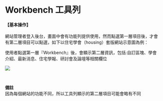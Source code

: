# Workbench 工具列

#### 【基本操作】

網站管理者登入後台，畫面中會有功能列提供使用，然而點選第一層項目後，才會有第二層項目可以點選，如下以住宅學會（housing）套版網站示意圖為例：

使用者點選第一層『Workbench』後，會顯示第二層資訊，包括:自訂區塊、學會介紹、最新消息、住宅學報、研討會及論壇等相關欄位

![](/_image/workbench/housingWB.png)  


</br>

**備註**  
因為每個網站的功能不同，所以工具列顯示的第二層項目可能會略有不同
